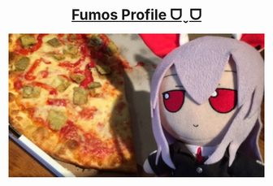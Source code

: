 <a href='https://twitter.com/hyduez'><h1 align='center'>Fumos Profile ᗜˬᗜ</h1></a>

<img src='assets/fumos.jpg' align='right' alt='Fumo Pizza' widh='200px'/>
